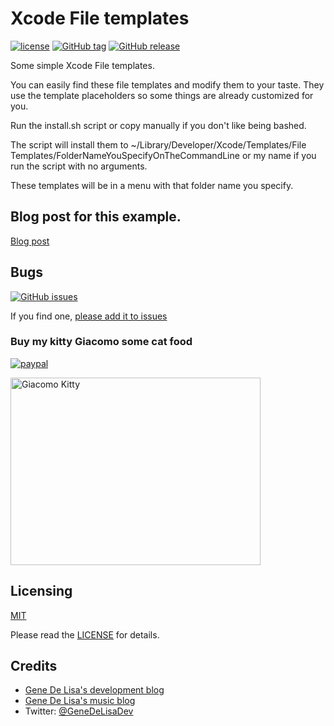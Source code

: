 # Xcode File templates

[![license](https://img.shields.io/github/license/mashape/apistatus.svg)](https://en.wikipedia.org/wiki/MIT_License)
[![GitHub tag](https://img.shields.io/github/tag/genedelisa/tablebinding.svg)](https://github.com/genedelisa/XcodeFileTemplates/)
[![GitHub release](https://img.shields.io/github/release/genedelisa/tablebinding.svg)](https://github.com/genedelisa/XcodeFileTemplates/)

Some simple Xcode File templates.

You can easily find these file templates and modify them to your taste. They use
the template placeholders so some things are already customized for you.

Run the install.sh script or copy manually if you don't like being bashed.

The script will install them to ~/Library/Developer/Xcode/Templates/File\
Templates/FolderNameYouSpecifyOnTheCommandLine or my name if you run the script
with no arguments.

These templates will be in a menu with that folder name you specify.

## Blog post for this example.

[Blog post](http://www.rockhoppertech.com/blog/)


## Bugs


[![GitHub issues](https://img.shields.io/github/issues/genedelisa/tablebinding.svg)](https://github.com/genedelisa/XcodeFileTemplates/issues)

If you find one,
[please add it to issues](https://github.com/genedelisa/XcodeFileTemplates/issues)



### Buy my kitty Giacomo some cat food

[![paypal](https://www.paypalobjects.com/en_US/i/btn/btn_donate_SM.gif)](https://www.paypal.com/cgi-bin/webscr?cmd=_donations&business=F5KE9Z29MH8YQ&bnP-DonationsBF:btn_donate_SM.gif:NonHosted)

<img src="http://www.rockhoppertech.com/blog/wp-content/uploads/2015/05/IMG_0657.png" alt="Giacomo Kitty" width="400" height="300">

## Licensing

[MIT](https://en.wikipedia.org/wiki/MIT_License)

Please read the [LICENSE](LICENSE) for details.

## Credits

*	[Gene De Lisa's development blog](http://rockhoppertech.com/blog/)
*	[Gene De Lisa's music blog](http://genedelisa.com/)
*   Twitter: [@GeneDeLisaDev](http://twitter.com/genedelisadev)
